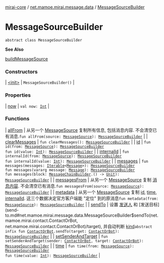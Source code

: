 [mirai-core](../../index.md) / [net.mamoe.mirai.message.data](../index.md) / [MessageSourceBuilder](./index.md)

# MessageSourceBuilder

`abstract class MessageSourceBuilder`

**See Also**

[buildMessageSource](../build-message-source.md)

### Constructors

| [&lt;init&gt;](-init-.md) | `MessageSourceBuilder()` |

### Properties

| [now](now.md) | `val now: `[`Int`](https://kotlinlang.org/api/latest/jvm/stdlib/kotlin/-int/index.html) |

### Functions

| [allFrom](all-from.md) | 从另一个 [MessageSource](../-message-source/index.md) 复制所有信息, 包括消息内容. 不会清空已有消息.`fun allFrom(source: `[`MessageSource`](../-message-source/index.md)`): `[`MessageSourceBuilder`](./index.md) |
| [clearMessages](clear-messages.md) | `fun clearMessages(): `[`MessageSourceBuilder`](./index.md) |
| [id](id.md) | `fun id(from: `[`MessageSource`](../-message-source/index.md)`): `[`MessageSourceBuilder`](./index.md)<br>`fun id(value: `[`Int`](https://kotlinlang.org/api/latest/jvm/stdlib/kotlin/-int/index.html)`): `[`MessageSourceBuilder`](./index.md) |
| [internalId](internal-id.md) | `fun internalId(from: `[`MessageSource`](../-message-source/index.md)`): `[`MessageSourceBuilder`](./index.md)<br>`fun internalId(value: `[`Int`](https://kotlinlang.org/api/latest/jvm/stdlib/kotlin/-int/index.html)`): `[`MessageSourceBuilder`](./index.md) |
| [messages](messages.md) | `fun messages(messages: `[`Iterable`](https://kotlinlang.org/api/latest/jvm/stdlib/kotlin.collections/-iterable/index.html)`<`[`Message`](../-message/index.md)`>): `[`MessageSourceBuilder`](./index.md)<br>`fun messages(vararg message: `[`Message`](../-message/index.md)`): `[`MessageSourceBuilder`](./index.md)<br>`fun messages(block: `[`MessageChainBuilder`](../-message-chain-builder/index.md)`.() -> `[`Unit`](https://kotlinlang.org/api/latest/jvm/stdlib/kotlin/-unit/index.html)`): `[`MessageSourceBuilder`](./index.md) |
| [messagesFrom](messages-from.md) | 从另一个 [MessageSource](../-message-source/index.md) 复制 [消息内容](../-message-source/original-message.md). 不会清空已有消息.`fun messagesFrom(source: `[`MessageSource`](../-message-source/index.md)`): `[`MessageSourceBuilder`](./index.md) |
| [metadata](metadata.md) | 从另一个 [MessageSource](../-message-source/index.md) 复制 [id](id.md), [time](time.md), [internalId](internal-id.md). 这三个数据决定官方客户端能 "定位" 到的原消息`fun metadata(from: `[`MessageSource`](../-message-source/index.md)`): `[`MessageSourceBuilder`](./index.md) |
| [sendTo](send-to.md) | 设置 [发送人](send-to/-this-.md) 和 [发送目标](send-to.md#net.mamoe.mirai.message.data.MessageSourceBuilder$sendTo(net.mamoe.mirai.contact.ContactOrBot, net.mamoe.mirai.contact.ContactOrBot)/target), 并自动判断 [kind](#)`abstract infix fun `[`ContactOrBot`](../../net.mamoe.mirai.contact/-contact-or-bot/index.md)`.sendTo(target: `[`ContactOrBot`](../../net.mamoe.mirai.contact/-contact-or-bot/index.md)`): `[`MessageSourceBuilder`](./index.md) |
| [setSenderAndTarget](set-sender-and-target.md) | `fun setSenderAndTarget(sender: `[`ContactOrBot`](../../net.mamoe.mirai.contact/-contact-or-bot/index.md)`, target: `[`ContactOrBot`](../../net.mamoe.mirai.contact/-contact-or-bot/index.md)`): `[`MessageSourceBuilder`](./index.md) |
| [time](time.md) | `fun time(from: `[`MessageSource`](../-message-source/index.md)`): `[`MessageSourceBuilder`](./index.md)<br>`fun time(value: `[`Int`](https://kotlinlang.org/api/latest/jvm/stdlib/kotlin/-int/index.html)`): `[`MessageSourceBuilder`](./index.md) |

